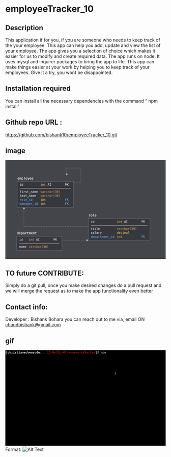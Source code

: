 # employeeTracker_10

## Description
This application if for you, if you are someone who needs to keep track of the your employee. This app can help you add, update and view  the list of your employee. The app gives you a selection of choice which makes it easier for us to modify and create required data. The app  runs on node. It uses mysql and inquirer packages to bring the app to life. This app can make things easier at your work by helping you to keep track of your employees. Give it a try, you wont be disappointed.

## Installation required
You can install all the necessary dependencies with the command " npm install"

## Github repo URL :
https://github.com/bishank10/employeeTracker_10.git

## image
![GitHub Logo](./Assets/schema.png)

## TO future CONTRIBUTE:
Simply do a git pull, once you make desired changes do a pull request and we will merge the request as to make the app functionality even better

## Contact info:
Developer : Bishank Bohara
you can reach out to me via, email ON chandbishank@gmail.com

## gif
![GitHub Logo](./Assets/employee-tracker.gif)
Format: ![Alt Text](url)
